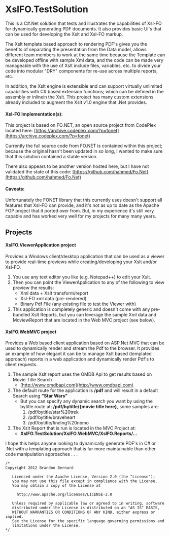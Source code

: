 # XslFO.TestSolution
This is a C#.Net solution that tests and illustrates the capabilities of Xsl-FO for dynamically generating PDF documents.  It also provides basic UI's that can be used for developing the Xslt and Xsl-FO markup.

The Xslt template based approach to rendering PDF's gives you the benefits of separating the presentation from the Data model, allows different team members to work at the same time because the Template can be developed offline with sample Xml data, and the code can be made very manageable with the use of Xslt include files, variables, etc. to divide your code into modular "DRY" components for re-use across multiple reports, etc.

In addition, the Xslt engine is extensible and can support virtually unlimited capabilities with C# based extension functions; which can be defined in the assembly or inlinein the Xslt.  This project has many custom extensions already included to augment the Xslt v1.0 engine that .Net provides.

#### Xsl-FO Implementation(s):
This project is based on FO.NET, an open source project from CodePlex located here:
[https://archive.codeplex.com/?p=fonet](https://archive.codeplex.com/?p=fonet)

Currently the full source code from FO.NET is contained within this project; because the original hasn't been updated in so long, I wanted to make sure that this solution contained a stable version.

There also appears to be another version hosted here, but I have not validated the state of this code:
[https://github.com/hahmed/Fo.Net](https://github.com/hahmed/Fo.Net)

#### Caveats:
Unfortunately the FONET library that this currently uses doesn't support all features that Xsl-FO can provide, and it's not as up to date as the Apache FOP project that it ported over from.  But, in my experience it's still very capable and has worked very well for my projects for many many years.

## Projects
#### XslFO.ViewerApplication project
Provides a Windows client/desktop application that can be used as a viewer to provide real-time previews while creating/developing your Xslt and/or Xsl-FO.
1. You use any text editor you like (e.g. Notepad++) to edit your Xslt.
2. Then you can point the ViewerApplication to any of the following to view preview the results:
	* Xml data + Xslt transform/report
	* Xsl-FO xml data (pre-rendered)
	* Binary Pdf File (any existing file to test the Viewer with)
3. This application is completely generic and doesn't come with any pre-bundled Xslt Reports, but you can leverage the sample Xml data and MoviewReport that are located in the Web MVC project (see below).

#### XslFO.WebMVC project
Provides a Web based client application based on ASP.Net MVC that can be used to dynamically render and stream the Pdf to the browser.  It provides an example of how elegant it can be to manage Xslt based (templated approach) reports in a web application and dynamically render Pdf's to client requests.
1. The sample Xslt report uses the OMDB Api to get results based on Movie Title Search
	* [http://www.omdbapi.com](http://www.omdbapi.com)
3. The default route for the application is **/pdf** and will result in a default Search using **"Star Wars"**
	* But you can specify any dynamic search you want by using the bytitle route at: **/pdf/bytitle/{movie title here}**, some samples are:
		1. /pdf/bytitle/star%20trek 
		2. /pdf/bytitle/braveheart
		2. /pdf/bytitle/finding%20nemo
4. The Xslt Report that is run is located in the MVC Project at:
	* **XslFO.TestSolution/XslFO.WebMVC/XslFO.Reports/...**

I hope this helps anyone looking to dynamically generate PDF's in C# or .Net with a templating approach that is far more maintainable than other code manipulation approaches . . . 


```
/*
Copyright 2012 Brandon Bernard

   Licensed under the Apache License, Version 2.0 (the "License");
   you may not use this file except in compliance with the License.
   You may obtain a copy of the License at

	 http://www.apache.org/licenses/LICENSE-2.0

   Unless required by applicable law or agreed to in writing, software
   distributed under the License is distributed on an "AS IS" BASIS,
   WITHOUT WARRANTIES OR CONDITIONS OF ANY KIND, either express or implied.
   See the License for the specific language governing permissions and
   limitations under the License.
*/
```



